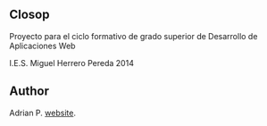 ## Closop
Proyecto para el ciclo formativo de grado superior de
Desarrollo de Aplicaciones Web

I.E.S. Miguel Herrero Pereda 2014

## Author

Adrian P. [website](http://arreat.es/).

